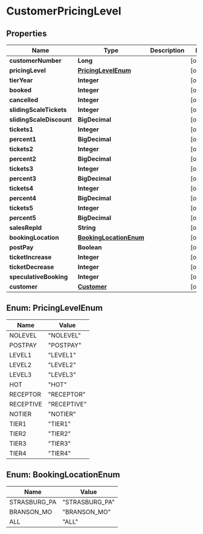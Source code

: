 

# CustomerPricingLevel


## Properties

| Name | Type | Description | Notes |
|------------ | ------------- | ------------- | -------------|
|**customerNumber** | **Long** |  |  [optional] |
|**pricingLevel** | [**PricingLevelEnum**](#PricingLevelEnum) |  |  [optional] |
|**tierYear** | **Integer** |  |  [optional] |
|**booked** | **Integer** |  |  [optional] |
|**cancelled** | **Integer** |  |  [optional] |
|**slidingScaleTickets** | **Integer** |  |  [optional] |
|**slidingScaleDiscount** | **BigDecimal** |  |  [optional] |
|**tickets1** | **Integer** |  |  [optional] |
|**percent1** | **BigDecimal** |  |  [optional] |
|**tickets2** | **Integer** |  |  [optional] |
|**percent2** | **BigDecimal** |  |  [optional] |
|**tickets3** | **Integer** |  |  [optional] |
|**percent3** | **BigDecimal** |  |  [optional] |
|**tickets4** | **Integer** |  |  [optional] |
|**percent4** | **BigDecimal** |  |  [optional] |
|**tickets5** | **Integer** |  |  [optional] |
|**percent5** | **BigDecimal** |  |  [optional] |
|**salesRepId** | **String** |  |  [optional] |
|**bookingLocation** | [**BookingLocationEnum**](#BookingLocationEnum) |  |  [optional] |
|**postPay** | **Boolean** |  |  [optional] |
|**ticketIncrease** | **Integer** |  |  [optional] |
|**ticketDecrease** | **Integer** |  |  [optional] |
|**speculativeBooking** | **Integer** |  |  [optional] |
|**customer** | [**Customer**](Customer.md) |  |  [optional] |



## Enum: PricingLevelEnum

| Name | Value |
|---- | -----|
| NOLEVEL | &quot;NOLEVEL&quot; |
| POSTPAY | &quot;POSTPAY&quot; |
| LEVEL1 | &quot;LEVEL1&quot; |
| LEVEL2 | &quot;LEVEL2&quot; |
| LEVEL3 | &quot;LEVEL3&quot; |
| HOT | &quot;HOT&quot; |
| RECEPTOR | &quot;RECEPTOR&quot; |
| RECEPTIVE | &quot;RECEPTIVE&quot; |
| NOTIER | &quot;NOTIER&quot; |
| TIER1 | &quot;TIER1&quot; |
| TIER2 | &quot;TIER2&quot; |
| TIER3 | &quot;TIER3&quot; |
| TIER4 | &quot;TIER4&quot; |



## Enum: BookingLocationEnum

| Name | Value |
|---- | -----|
| STRASBURG_PA | &quot;STRASBURG_PA&quot; |
| BRANSON_MO | &quot;BRANSON_MO&quot; |
| ALL | &quot;ALL&quot; |



